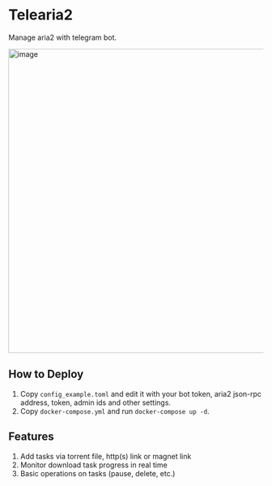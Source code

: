 # Telearia2

Manage aria2 with telegram bot.

<img width="600" alt="image" src="https://github.com/ihciah/telearia2/assets/1707505/7c2fa20c-16e8-40cb-a840-71a7a91b3726">

## How to Deploy
1. Copy `config_example.toml` and edit it with your bot token, aria2 json-rpc address, token, admin ids and other settings.
2. Copy `docker-compose.yml` and run `docker-compose up -d`.

## Features
1. Add tasks via torrent file, http(s) link or magnet link
2. Monitor download task progress in real time
3. Basic operations on tasks (pause, delete, etc.)
